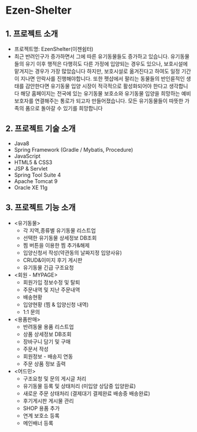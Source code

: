 # Ezen-Shelter
## 1. 프로젝트 소개
+ 프로젝트명: EzenShelter(이젠쉼터)
+ 최근 반려인구가 증가하면서 그에 따른 유기동물들도 증가하고 있습니다.
유기동물들의 유기 이후 행적은 다행히도 다른 가정에 입양되는 경우도 있으나,
보호시설에 맡겨지는 경우가 가장 많았습니다
하지만, 보호시설로 옮겨진다고 하여도 일정 기간이 지나면 안락사를 진행해야합니다.
또한 펫샵에서 팔리는 동물들의 반인륜적인 생태를 감안한다면 
유기동물 입양 시장이 적극적으로 활성화되어야 한다고 생각합니다 
해당 홈페이지는 전국에 있는 유기동물 보호소와 
유기동물 입양을 희망하는 예비 보호자를
연결해주는 통로가 되고자 만들어졌습니다.
모든 유기동물들이 따뜻한 가족의 품으로 돌아갈 수 있기를 희망합니다
## 2. 프로젝트 기술 소개
 + Java8
 + Spring Framework (Gradle / Mybatis, Procedure)
 + JavaScript
 + HTML5 & CSS3
 + JSP & Servlet
 + Spring Tool Suite 4
 + Apache Tomcat 9
 + Oracle XE 11g
 ## 3. 프로젝트 기능 소개
 + <유기동물>
    + 각 지역,종류별 유기동물 리스트업
    + 선택한 유기동물 상세정보 DB조회
    + 찜 버튼을 이용한 찜 추가&해제
    + 입양신청서 작성(약관동의 날짜지정 입양사유)
    + CRUD&이미지 후기 게시판
    + 유기동물 긴급 구조요청
 + <회원 - MYPAGE>
    + 회원가입 정보수정 및 탈퇴
    + 주문내역 및 지난 주문내역
    + 배송현황
    + 입양현황 (찜 & 입양신청 내역)
    + 1:1 문의
 + <용품판매>
    + 반려동물 용품 리스트업
    + 상품 상세정보 DB조회
    + 장바구니 담기 및 구매
    + 주문서 작성
    + 회원정보 - 배송지 연동
    + 주문 상품 정보 출력
 + <어드민>
    + 구조요청 및 문의 게시글 처리
    + 유기동물 등록 및 상태처리 (미입양 상담중 입양완료)
    + 새로운 주문 상태처리 (결제대기 결제완료 배송중 배송완료)
    + 후기게시판 게시물 관리
    + SHOP 용품 추가
    + 연계 보호소 등록
    + 메인배너 등록

   
 
